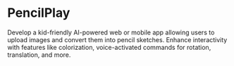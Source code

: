 # PencilPlay
Develop a kid-friendly AI-powered web or mobile app allowing users to upload images and convert them into pencil sketches. Enhance interactivity with features like colorization, voice-activated commands for rotation, translation, and more. 
